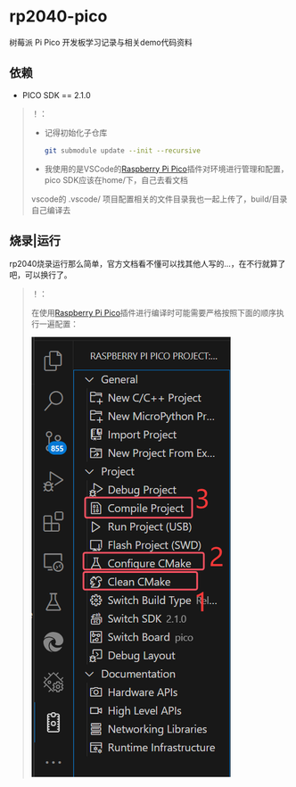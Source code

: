 # rp2040-pico

树莓派 Pi Pico 开发板学习记录与相关demo代码资料

## 依赖

* PICO SDK  ==  2.1.0

> ！：
>
> * 记得初始化子仓库
>   ```sh
>   git submodule update --init --recursive
>   ```
> * 我使用的是VSCode的[Raspberry Pi Pico](https://marketplace.visualstudio.com/items?itemName=raspberry-pi.raspberry-pi-pico)插件对环境进行管理和配置，pico SDK应该在home/下，自己去看文档
>
> vscode的 .vscode/ 项目配置相关的文件目录我也一起上传了，build/目录自己编译去

## 烧录|运行

rp2040烧录运行那么简单，官方文档看不懂可以找其他人写的...，在不行就算了吧，可以换行了。

> ！：
>
> 在使用[Raspberry Pi Pico](https://marketplace.visualstudio.com/items?itemName=raspberry-pi.raspberry-pi-pico)插件进行编译时可能需要严格按照下面的顺序执行一遍配置：
>
> ![image.png](./docs/README.md.static/image.png)
